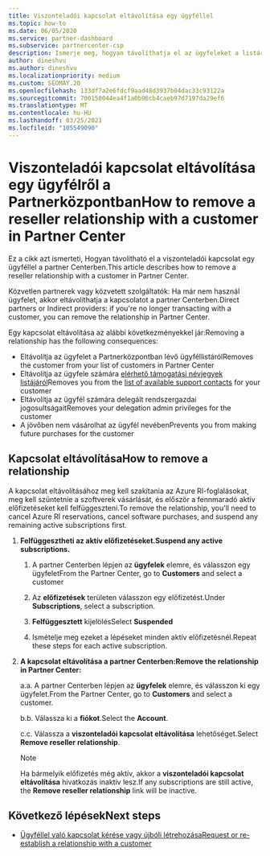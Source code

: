 ```yaml
---
title: Viszonteladói kapcsolat eltávolítása egy ügyféllel
ms.topic: how-to
ms.date: 06/05/2020
ms.service: partner-dashboard
ms.subservice: partnercenter-csp
description: Ismerje meg, hogyan távolíthatja el az ügyfeleket a listáról a Microsoft Direct partnerei, hogyan távolíthatja el a meghatalmazott rendszergazdai jogosultságokat, és nem állíthatja le az ügyfelek támogatását vagy vásárlását.
author: dineshvu
ms.author: dineshvu
ms.localizationpriority: medium
ms.custom: SEOMAY.20
ms.openlocfilehash: 133df7a2e6fdcf9aad48d3937b04dac33c93122a
ms.sourcegitcommit: 700150044ea4f1a0b96cb4caeb97d7197da29ef6
ms.translationtype: MT
ms.contentlocale: hu-HU
ms.lasthandoff: 03/25/2021
ms.locfileid: "105549090"
---
```

# <a name="how-to-remove-a-reseller-relationship-with-a-customer-in-partner-center"></a><span data-ttu-id="af78f-103">Viszonteladói kapcsolat eltávolítása egy ügyfélről a Partnerközpontban</span><span class="sxs-lookup"><span data-stu-id="af78f-103">How to remove a reseller relationship with a customer in Partner Center</span></span>

<span data-ttu-id="af78f-104">Ez a cikk azt ismerteti, Hogyan távolítható el a viszonteladói kapcsolat egy ügyféllel a partner Centerben.</span><span class="sxs-lookup"><span data-stu-id="af78f-104">This article describes how to remove a reseller relationship with a customer in Partner Center.</span></span>

<span data-ttu-id="af78f-105">Közvetlen partnerek vagy közvetett szolgáltatók: Ha már nem használ ügyfelet, akkor eltávolíthatja a kapcsolatot a partner Centerben.</span><span class="sxs-lookup"><span data-stu-id="af78f-105">Direct partners or Indirect providers: if you're no longer transacting with a customer, you can remove the relationship in Partner Center.</span></span>

<span data-ttu-id="af78f-106">Egy kapcsolat eltávolítása az alábbi következményekkel jár:</span><span class="sxs-lookup"><span data-stu-id="af78f-106">Removing a relationship has the following consequences:</span></span>

- <span data-ttu-id="af78f-107">Eltávolítja az ügyfelet a Partnerközpontban lévő ügyféllistáról</span><span class="sxs-lookup"><span data-stu-id="af78f-107">Removes the customer from your list of customers in Partner Center</span></span>
- <span data-ttu-id="af78f-108">Eltávolítja az ügyfele számára [elérhető támogatási névjegyek listájáról](assign-support-contacts.md)</span><span class="sxs-lookup"><span data-stu-id="af78f-108">Removes you from the [list of available support contacts](assign-support-contacts.md) for your customer</span></span>
- <span data-ttu-id="af78f-109">Eltávolítja az ügyfél számára delegált rendszergazdai jogosultságait</span><span class="sxs-lookup"><span data-stu-id="af78f-109">Removes your delegation admin privileges for the customer</span></span>
- <span data-ttu-id="af78f-110">A jövőben nem vásárolhat az ügyfél nevében</span><span class="sxs-lookup"><span data-stu-id="af78f-110">Prevents you from making future purchases for the customer</span></span>

## <a name="how-to-remove-a-relationship"></a><span data-ttu-id="af78f-111">Kapcsolat eltávolítása</span><span class="sxs-lookup"><span data-stu-id="af78f-111">How to remove a relationship</span></span>

<span data-ttu-id="af78f-112">A kapcsolat eltávolításához meg kell szakítania az Azure RI-foglalásokat, meg kell szüntetnie a szoftverek vásárlását, és először a fennmaradó aktív előfizetéseket kell felfüggeszteni.</span><span class="sxs-lookup"><span data-stu-id="af78f-112">To remove the relationship, you'll need to cancel Azure RI reservations, cancel software purchases, and suspend any remaining active subscriptions first.</span></span>

1. <span data-ttu-id="af78f-113">**Felfüggesztheti az aktív előfizetéseket.**</span><span class="sxs-lookup"><span data-stu-id="af78f-113">**Suspend any active subscriptions.**</span></span>

   1. <span data-ttu-id="af78f-114">A partner Centerben lépjen az **ügyfelek** elemre, és válasszon egy ügyfelet</span><span class="sxs-lookup"><span data-stu-id="af78f-114">From the Partner Center, go to **Customers** and select a customer</span></span>

   2. <span data-ttu-id="af78f-115">Az **előfizetések** területen válasszon egy előfizetést.</span><span class="sxs-lookup"><span data-stu-id="af78f-115">Under **Subscriptions**, select a subscription.</span></span>

   3. <span data-ttu-id="af78f-116">**Felfüggesztett** kijelölés</span><span class="sxs-lookup"><span data-stu-id="af78f-116">Select **Suspended**</span></span>

   4. <span data-ttu-id="af78f-117">Ismételje meg ezeket a lépéseket minden aktív előfizetésnél.</span><span class="sxs-lookup"><span data-stu-id="af78f-117">Repeat these steps for each active subscription.</span></span>

2. <span data-ttu-id="af78f-118">**A kapcsolat eltávolítása a partner Centerben:**</span><span class="sxs-lookup"><span data-stu-id="af78f-118">**Remove the relationship in Partner Center:**</span></span>

   <span data-ttu-id="af78f-119">a.</span><span class="sxs-lookup"><span data-stu-id="af78f-119">a.</span></span> <span data-ttu-id="af78f-120">A partner Centerben lépjen az **ügyfelek** elemre, és válasszon ki egy ügyfelet.</span><span class="sxs-lookup"><span data-stu-id="af78f-120">From the Partner Center, go to **Customers** and select a customer.</span></span>

   <span data-ttu-id="af78f-121">b.</span><span class="sxs-lookup"><span data-stu-id="af78f-121">b.</span></span> <span data-ttu-id="af78f-122">Válassza ki a **fiókot**.</span><span class="sxs-lookup"><span data-stu-id="af78f-122">Select the **Account**.</span></span>

   <span data-ttu-id="af78f-123">c.</span><span class="sxs-lookup"><span data-stu-id="af78f-123">c.</span></span> <span data-ttu-id="af78f-124">Válassza a **viszonteladói kapcsolat eltávolítása** lehetőséget.</span><span class="sxs-lookup"><span data-stu-id="af78f-124">Select **Remove reseller relationship**.</span></span>

   > [!NOTE]
   > <span data-ttu-id="af78f-125">Ha bármelyik előfizetés még aktív, akkor a **viszonteladói kapcsolat eltávolítása** hivatkozás inaktív lesz.</span><span class="sxs-lookup"><span data-stu-id="af78f-125">If any subscriptions are still active, the **Remove reseller relationship** link will be inactive.</span></span>

## <a name="next-steps"></a><span data-ttu-id="af78f-126">Következő lépések</span><span class="sxs-lookup"><span data-stu-id="af78f-126">Next steps</span></span>

- [<span data-ttu-id="af78f-127">Ügyféllel való kapcsolat kérése vagy újbóli létrehozása</span><span class="sxs-lookup"><span data-stu-id="af78f-127">Request or re-establish a relationship with a customer</span></span>](request-a-relationship-with-a-customer.md)
